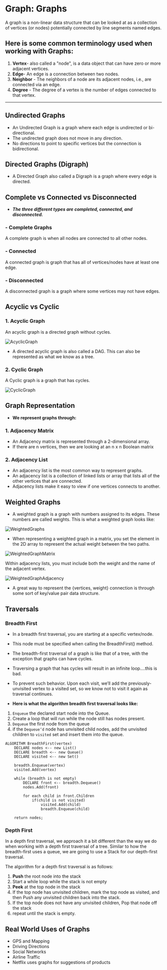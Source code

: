 # Graph: Graphs
A graph is a non-linear data structure that can be looked at as a collection of vertices (or nodes) potentially connected by line segments named edges.

## Here is some common terminology used when working with Graphs:

1. **Vertex**-  also called a "node", is a data object that can have zero or more adjacent vertices.
2. **Edge**- An edge is a connection between two nodes.
3. **Neighbor** - The neighbors of a node are its adjacent nodes, i.e., are connected via an edge.
4. **Degree** - The degree of a vertex is the number of edges connected to that vertex.

---
## Undirected Graphs

- An Undirected Graph is a graph where each edge is undirected or bi-directional. 
- The undirected graph does not move in any direction.
- No directions to point to specific vertices but the connection is bidirectional.


## Directed Graphs (Digraph)
- A Directed Graph also called a Digraph is a graph where every edge is directed.



## Complete vs Connected vs Disconnected
- ***The three different types are completed, connected, and disconnected.***

### - Complete Graphs
A complete graph is when all nodes are connected to all other nodes.

### - Connected
A connected graph is graph that has all of vertices/nodes have at least one edge.


### - Disconnected
A disconnected graph is a graph where some vertices may not have edges.

## Acyclic vs Cyclic

### 1. Acyclic Graph
An acyclic graph is a directed graph without cycles.

![AcyclicGraph](../img/AcyclicGraph.png)  

- A directed acyclic graph is also called a DAG. This can also be represented as what we know as a tree.

### 2. Cyclic Graph
A Cyclic graph is a graph that has cycles.

![CyclicGraph](../img/CyclicGraph.png)  

## Graph Representation
- **We represent graphs through:**

### 1. Adjacency Matrix
- An Adjacency matrix is represented through a 2-dimensional array. 
- If there are n vertices, then we are looking at an n x n Boolean matrix

### 2. Adjacency List

- An adjacency list is the most common way to represent graphs.
- An adjacency list is a collection of linked lists or array that lists all of the other vertices that are connected.
- Adjacency lists make it easy to view if one vertices connects to another.



## Weighted Graphs
- A weighted graph is a graph with numbers assigned to its edges. These numbers are called weights. This is what a weighted graph looks like:

![WeightedGraphs](../img/WeightedGraphs.png)  

- When representing a weighted graph in a matrix, you set the element in the 2D array to represent the actual weight between the two paths. 

![WeightedGraphMatrix](../img/WeightedGraphMatrix.png) 

Within adjacency lists, you must include both the weight and the name of the adjacent vertex.

![WeightedGraphAdjacency](../img/WeightedGraphAdjacency.png) 


- A great way to represent the {vertices, weight} connection is through some sort of key/value pair data structure.


## Traversals

### Breadth First
- In a breadth first traversal, you are starting at a specific vertex/node. 
- This node must be specified when calling the BreadthFirst() method. 
- The breadth-first traversal of a graph is like that of a tree, with the exception that graphs can have cycles. 
- Traversing a graph that has cycles will result in an infinite loop….this is bad. 
- To prevent such behavior. Upon each visit, we’ll add the previously-unvisited vertex to a visited set, so we know not to visit it again as traversal continues.


- **Here is what the algorithm breadth first traversal looks like:**

1. `Enqueue` the declared start node into the Queue.
2. Create a loop that will run while the node still has nodes present.
3. `Dequeue` the first node from the queue
4. if the `Dequeue‘d` node has unvisited child nodes, add the unvisited children to `visited` set and insert them into the queue.


```
ALGORITHM BreadthFirst(vertex)
    DECLARE nodes <-- new List()
    DECLARE breadth <-- new Queue()
    DECLARE visited <-- new Set()

    breadth.Enqueue(vertex)
    visited.Add(vertex)

    while (breadth is not empty)
        DECLARE front <-- breadth.Dequeue()
        nodes.Add(front)

        for each child in front.Children
            if(child is not visited)
                visited.Add(child)
                breadth.Enqueue(child)   

    return nodes;
```


### Depth First
In a depth first traversal, we approach it a bit different than the way we do when working with a depth first traversal of a tree. 
Similar to how the breadth-first uses a queue, we are going to use a Stack for our depth-first traversal.

The algorithm for a depth first traversal is as follows:

1. **Push** the root node into the stack
2. Start a while loop while the stack is not empty
3. **Peek** at the top node in the stack
4. If the top node has unvisited children, mark the top node as visited, and then Push any unvisited children back into the stack.
5. If the top node does not have any unvisited children, Pop that node off the stack
6. repeat until the stack is empty.

## Real World Uses of Graphs

- GPS and Mapping
- Driving Directions
- Social Networks
- Airline Traffic
- Netflix uses graphs for suggestions of products












